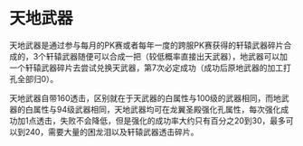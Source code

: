 # 天地武器

天地武器是通过参与每月的PK赛或者每年一度的跨服PK赛获得的轩辕武器碎片合成的，3个轩辕武器随便可以合成一把（较低概率直接出天武器），地武器可以加一个轩辕武器碎片去尝试兑换天武器，第7次必定成功（成功后原地武器的加工打孔全部归0）。

天地武器自带160透击，区别就在于天武器的白属性与100级的武器相同，而地武器的白属性与94级武器相同，天地武器均可在龙翼圣殿强化孔属性，每次强化成功加1点透击，失败不会降低，但是强化的成功率大约只有百分之20到30，最多可以到240，需要大量的困龙泪以及轩辕武器透击碎片。